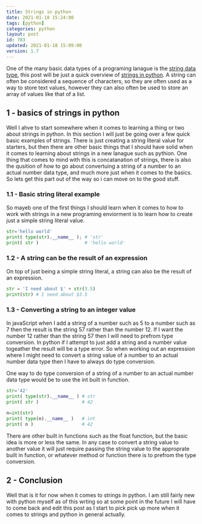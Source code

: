 ```yaml
---
title: Strings in python
date: 2021-01-18 15:24:00
tags: [python]
categories: python
layout: post
id: 783
updated: 2021-01-18 15:09:00
version: 1.7
---
```


One of the many basic data types of a programing lanague is the [string data type](https://en.wikipedia.org/wiki/String_%28computer_science%29), this post will be just a quick overview of [strings in python](https://docs.python.org/3.7/library/string.html). A string can often be considered a sequence of characters, so they are often used as a way to store text values, however they can also often be used to store an array of values like that of a list.

<!-- more -->

## 1 - basics of strings in python

Well I ahve to start somewhere when it comes to learning a thing or two about strings in python. In this section I will just be going over a few quick basic examples of strings. There is just creating a string literal value for starters, but then there are other basic things that I should have solid when it comes to learning about strings in a new lanague such as pythion. One thing that comes to mind with this is concatanation of strings, there is also the qusition of how to go about convertuing a string of a number to an actual number data type, and much more just when it comes to the basics. So lets get this part out of the way so i can move on to the good stuff.

### 1.1 - Basic string literal example

So mayeb one of the first things I should learn when it comes to how to work with strings in a new programing enviorment is to learn how to create just a simple string literal value.

```python
str='hello world'
print( type(str).__name__ ); # 'str'
print( str )                 # 'hello world'
```

### 1.2 - A string can be the result of an expression

On top of just being a simple string literal, a string can also be the result of an expression.

```python
str = 'I need about $' + str(3.5)
print(str) # I need about $3.5
```

### 1.3 - Converting a string to an integer value

In javaScript when I add a string of a number such as 5 to a number such as 7 then the result is the string 57 rather than the number 12. If I want the number 12 rather than the string 57 then I will need to prefrom type conversion. In python if I attempt to just add a string and a number value togeather the result will be a type error. So when working out an expression where I might need to convert a string value of a number to an actual number data type then I have to always do type conversion.

One way to do type conversion of a string of a number to an actual number data type would be to use the int built in function.

```python
str='42'
print( type(str).__name__ ) # str
print( str )                # 42
 
n=int(str)
print( type(n).__name__ )   # int
print( n )                  # 42
```

There are other built in functions such as the float function, but the basic idea is more or less the same. In any case to convert a string value to another value it will just require passing the string value to the approprate built in function, or whatever method or function there is to prefrom the type conversion.

## 2 - Conclusion

Well that is it for now when it comes to strings in python. I am still fairly new with python myself as of this wrting so at some point in the future I will have to come back and edit this post as I start to pick pick up more when it comes to strings and python in general actually.
